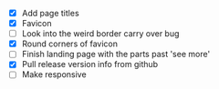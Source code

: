 - [x] Add page titles
- [x] Favicon
- [ ] Look into the weird border carry over bug
- [x] Round corners of favicon
- [ ] Finish landing page with the parts past 'see more'
- [x] Pull release version info from github
- [ ] Make responsive
